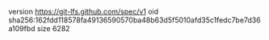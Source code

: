 version https://git-lfs.github.com/spec/v1
oid sha256:162fdd118578fa49136590570ba48b63d5f5010afd35c1fedc7be7d36a109fbd
size 6282
